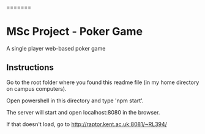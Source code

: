 =======
# MSc Project - Poker Game
A single player web-based poker game

## Instructions
Go to the root folder where you found this readme file (in my home directory on campus computers).

Open powershell in this directory and type 'npm start'.

The server will start and open localhost:8080 in the browser.

If that doesn't load, go to http://raptor.kent.ac.uk:8081/~RL394/
